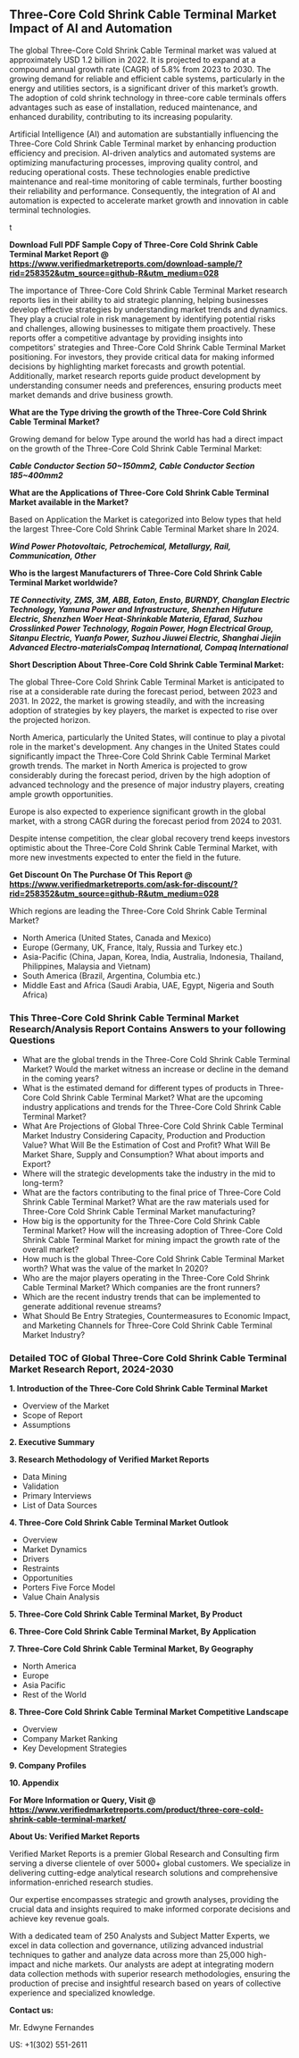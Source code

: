 <h2>Three-Core Cold Shrink Cable Terminal Market Impact of AI and Automation</h2><p>The global Three-Core Cold Shrink Cable Terminal market was valued at approximately USD 1.2 billion in 2022. It is projected to expand at a compound annual growth rate (CAGR) of 5.8% from 2023 to 2030. The growing demand for reliable and efficient cable systems, particularly in the energy and utilities sectors, is a significant driver of this market’s growth. The adoption of cold shrink technology in three-core cable terminals offers advantages such as ease of installation, reduced maintenance, and enhanced durability, contributing to its increasing popularity.</p><p>Artificial Intelligence (AI) and automation are substantially influencing the Three-Core Cold Shrink Cable Terminal market by enhancing production efficiency and precision. AI-driven analytics and automated systems are optimizing manufacturing processes, improving quality control, and reducing operational costs. These technologies enable predictive maintenance and real-time monitoring of cable terminals, further boosting their reliability and performance. Consequently, the integration of AI and automation is expected to accelerate market growth and innovation in cable terminal technologies.</p>t</p><p id="" class=""><strong>Download Full PDF Sample Copy of Three-Core Cold Shrink Cable Terminal Market Report @ <a href="https://www.verifiedmarketreports.com/download-sample/?rid=258352&utm_source=github-R&utm_medium=028" target="_blank">https://www.verifiedmarketreports.com/download-sample/?rid=258352&utm_source=github-R&utm_medium=028</a></strong></p><p>The importance of&nbsp;Three-Core Cold Shrink Cable Terminal Market research reports lies in their ability to aid strategic planning, helping businesses develop effective strategies by understanding market trends and dynamics. They play a crucial role in risk management by identifying potential risks and challenges, allowing businesses to mitigate them proactively. These reports offer a competitive advantage by providing insights into competitors' strategies and Three-Core Cold Shrink Cable Terminal Market positioning. For investors, they provide critical data for making informed decisions by highlighting market forecasts and growth potential. Additionally, market research reports guide product development by understanding consumer needs and preferences, ensuring products meet market demands and drive business growth.</p><p><strong>What are the&nbsp;Type driving the growth of the Three-Core Cold Shrink Cable Terminal Market?</strong></p><p id="" class="">Growing demand for below Type around the world has had a direct impact on the growth of the Three-Core Cold Shrink Cable Terminal Market:</p><em><strong>Cable Conductor Section 50~150mm2, Cable Conductor Section 185~400mm2</strong></em></p><strong>What are the&nbsp;Applications&nbsp;of Three-Core Cold Shrink Cable Terminal Market available in the Market?</strong></p><p id="" class="">Based on Application the Market is categorized into Below types that held the largest Three-Core Cold Shrink Cable Terminal Market share In 2024.</p><em><strong>Wind Power Photovoltaic, Petrochemical, Metallurgy, Rail, Communication, Other</strong></em></p><strong>Who is the largest Manufacturers of Three-Core Cold Shrink Cable Terminal Market worldwide?</strong></p><p><em><strong>TE Connectivity, ZMS, 3M, ABB, Eaton, Ensto, BURNDY, Changlan Electric Technology, Yamuna Power and Infrastructure, Shenzhen Hifuture Electric, Shenzhen Woer Heat-Shrinkable Materia, Efarad, Suzhou Crosslinked Power Technology, Rogain Power, Hogn Electrical Group, Sitanpu Electric, Yuanfa Power, Suzhou Jiuwei Electric, Shanghai Jiejin Advanced Electro-materialsCompaq International, Compaq International</strong></em></p><p id="" class=""><strong>Short Description About Three-Core Cold Shrink Cable Terminal Market:</strong></p><p>The global Three-Core Cold Shrink Cable Terminal Market is anticipated to rise at a considerable rate during the forecast period, between 2023 and 2031. In 2022, the market is growing steadily, and with the increasing adoption of strategies by key players, the market is expected to rise over the projected horizon.</p><p>North America, particularly the United States, will continue to play a pivotal role in the market's development. Any changes in the United States could significantly impact the Three-Core Cold Shrink Cable Terminal Market growth trends. The market in North America is projected to grow considerably during the forecast period, driven by the high adoption of advanced technology and the presence of major industry players, creating ample growth opportunities.</p><p>Europe is also expected to experience significant growth in the global market, with a strong CAGR during the forecast period from 2024 to 2031.</p><p>Despite intense competition, the clear global recovery trend keeps investors optimistic about the Three-Core Cold Shrink Cable Terminal Market, with more new investments expected to enter the field in the future.</p><p id="" class=""><strong>Get Discount On The Purchase Of This Report @ <a href="https://www.verifiedmarketreports.com/ask-for-discount/?rid=258352&utm_source=github-R&utm_medium=028" target="_blank">https://www.verifiedmarketreports.com/ask-for-discount/?rid=258352&utm_source=github-R&utm_medium=028</a></strong></p>Which regions are leading the Three-Core Cold Shrink Cable Terminal Market?</p><ul><li>North America (United States, Canada and Mexico)</li><li>Europe (Germany, UK, France, Italy, Russia and Turkey etc.)</li><li>Asia-Pacific (China, Japan, Korea, India, Australia, Indonesia, Thailand, Philippines, Malaysia and Vietnam)</li><li>South America (Brazil, Argentina, Columbia etc.)</li><li>Middle East and Africa (Saudi Arabia, UAE, Egypt, Nigeria and South Africa)</li></ul><h3 id="" class="">This Three-Core Cold Shrink Cable Terminal Market Research/Analysis Report Contains Answers to your following Questions</h3><ul><li>What are the global trends in the Three-Core Cold Shrink Cable Terminal Market? Would the market witness an increase or decline in the demand in the coming years?</li><li>What is the estimated demand for different types of products in Three-Core Cold Shrink Cable Terminal Market? What are the upcoming industry applications and trends for the Three-Core Cold Shrink Cable Terminal Market?</li><li>What Are Projections of Global Three-Core Cold Shrink Cable Terminal Market Industry Considering Capacity, Production and Production Value? What Will Be the Estimation of Cost and Profit? What Will Be Market Share, Supply and Consumption? What about imports and Export?</li><li>Where will the strategic developments take the industry in the mid to long-term?</li><li>What are the factors contributing to the final price of Three-Core Cold Shrink Cable Terminal Market? What are the raw materials used for Three-Core Cold Shrink Cable Terminal Market manufacturing?</li><li>How big is the opportunity for the Three-Core Cold Shrink Cable Terminal Market? How will the increasing adoption of Three-Core Cold Shrink Cable Terminal Market for mining impact the growth rate of the overall market?</li><li>How much is the global Three-Core Cold Shrink Cable Terminal Market worth? What was the value of the market In 2020?</li><li>Who are the major players operating in the Three-Core Cold Shrink Cable Terminal Market? Which companies are the front runners?</li><li>Which are the recent industry trends that can be implemented to generate additional revenue streams?</li><li>What Should Be Entry Strategies, Countermeasures to Economic Impact, and Marketing Channels for Three-Core Cold Shrink Cable Terminal Market Industry?</li></ul><h3 id="" class="">Detailed TOC of Global Three-Core Cold Shrink Cable Terminal Market Research Report, 2024-2030</h3><p id="" class=""><strong>1. Introduction of the Three-Core Cold Shrink Cable Terminal Market</strong></p><ul><li>Overview of the Market</li><li>Scope of Report</li><li>Assumptions</li></ul><p id="" class=""><strong>2. Executive Summary</strong></p><p id="" class=""><strong>3. Research Methodology of Verified Market Reports</strong></p><ul><li>Data Mining</li><li>Validation</li><li>Primary Interviews</li><li>List of Data Sources</li></ul><p id="" class=""><strong>4. Three-Core Cold Shrink Cable Terminal Market Outlook</strong></p><ul><li>Overview</li><li>Market Dynamics</li><li>Drivers</li><li>Restraints</li><li>Opportunities</li><li>Porters Five Force Model</li><li>Value Chain Analysis</li></ul><p id="" class=""><strong>5. Three-Core Cold Shrink Cable Terminal Market, By Product</strong></p><p id="" class=""><strong>6. Three-Core Cold Shrink Cable Terminal Market, By Application</strong></p><p id="" class=""><strong>7. Three-Core Cold Shrink Cable Terminal Market, By Geography</strong></p><ul><li>North America</li><li>Europe</li><li>Asia Pacific</li><li>Rest of the World</li></ul><p id="" class=""><strong>8. Three-Core Cold Shrink Cable Terminal Market Competitive Landscape</strong></p><ul><li>Overview</li><li>Company Market Ranking</li><li>Key Development Strategies</li></ul><p id="" class=""><strong>9. Company Profiles</strong></p><p id="" class=""><strong>10. Appendix</strong></p><p id="" class=""><strong>For More Information or Query, Visit @ <a href="https://www.verifiedmarketreports.com/product/three-core-cold-shrink-cable-terminal-market/" target="_blank">https://www.verifiedmarketreports.com/product/three-core-cold-shrink-cable-terminal-market/</a></strong></p><p id="" class=""><strong>About Us: Verified Market Reports</strong></p><p id="" class="">Verified Market Reports is a premier Global Research and Consulting firm serving a diverse clientele of over 5000+ global customers. We specialize in delivering cutting-edge analytical research solutions and comprehensive information-enriched research studies.</p><p id="" class="">Our expertise encompasses strategic and growth analyses, providing the crucial data and insights required to make informed corporate decisions and achieve key revenue goals.</p><p id="" class="">With a dedicated team of 250 Analysts and Subject Matter Experts, we excel in data collection and governance, utilizing advanced industrial techniques to gather and analyze data across more than 25,000 high-impact and niche markets. Our analysts are adept at integrating modern data collection methods with superior research methodologies, ensuring the production of precise and insightful research based on years of collective experience and specialized knowledge.</p><p id="" class=""><strong>Contact us:</strong></p><p id="" class="">Mr. Edwyne Fernandes</p><p id="" class="">US: +1(302) 551-2611</p>